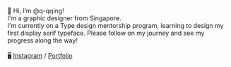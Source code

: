 👋  Hi, I’m @q-qqing!<br>
I'm a graphic designer from Singapore.<br>
I'm currently on a Type design mentorship program, learning to design my first display serif typeface.
Please follow on my journey and see my progress along the way!<br><br>
🖥 <a href="http://instagram.com/q.qqing">Instagram</a> / <a href="https://jingqing.cargo.site/">Portfolio</a>
